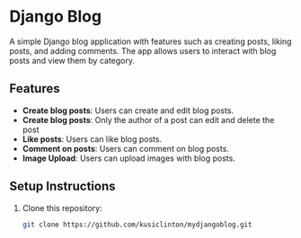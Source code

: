 # Django Blog

A simple Django blog application with features such as creating posts, liking posts, and adding comments. The app allows users to interact with blog posts and view them by category.

## Features
- **Create blog posts**: Users can create and edit blog posts.
- **Create blog posts**: Only the author of a post can edit and delete the post
- **Like posts**: Users can like blog posts.
- **Comment on posts**: Users can comment on blog posts.
- **Image Upload**: Users can upload images with blog posts.

## Setup Instructions

1. Clone this repository:
   ```bash
   git clone https://github.com/kusiclinton/mydjangoblog.git